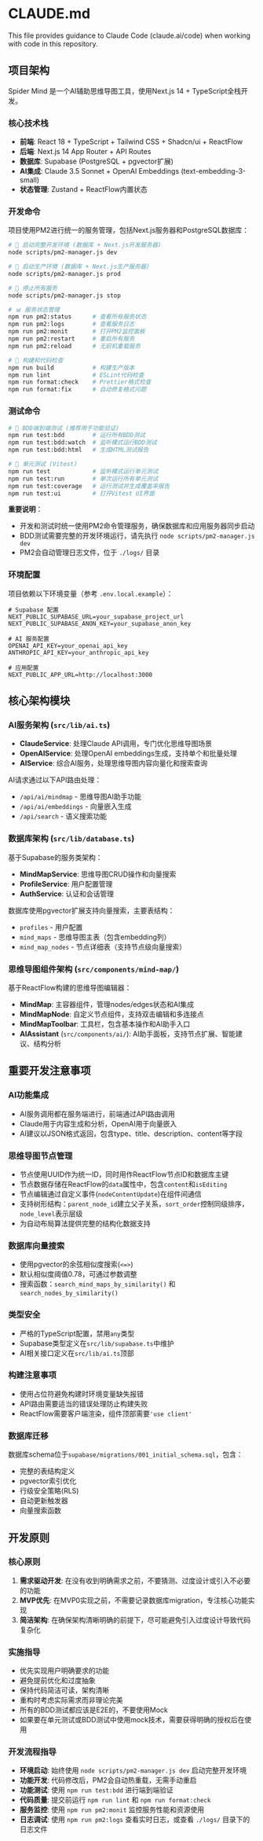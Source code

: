 # CLAUDE.md

This file provides guidance to Claude Code (claude.ai/code) when working with code in this repository.

## 项目架构

Spider Mind 是一个AI辅助思维导图工具，使用Next.js 14 + TypeScript全栈开发。

### 核心技术栈
- **前端**: React 18 + TypeScript + Tailwind CSS + Shadcn/ui + ReactFlow
- **后端**: Next.js 14 App Router + API Routes  
- **数据库**: Supabase (PostgreSQL + pgvector扩展)
- **AI集成**: Claude 3.5 Sonnet + OpenAI Embeddings (text-embedding-3-small)
- **状态管理**: Zustand + ReactFlow内置状态

### 开发命令

项目使用PM2进行统一的服务管理，包括Next.js服务器和PostgreSQL数据库：

```bash
# 🚀 启动完整开发环境 (数据库 + Next.js开发服务器)
node scripts/pm2-manager.js dev

# 🚀 启动生产环境 (数据库 + Next.js生产服务器)  
node scripts/pm2-manager.js prod

# 🛑 停止所有服务
node scripts/pm2-manager.js stop

# 📊 服务状态管理
npm run pm2:status      # 查看所有服务状态
npm run pm2:logs        # 查看服务日志
npm run pm2:monit       # 打开PM2监控面板
npm run pm2:restart     # 重启所有服务
npm run pm2:reload      # 无宕机重载服务

# 🔨 构建和代码检查
npm run build           # 构建生产版本
npm run lint            # ESLint代码检查
npm run format:check    # Prettier格式检查
npm run format:fix      # 自动修复格式问题
```

### 测试命令

```bash
# 🧪 BDD端到端测试 (推荐用于功能验证)
npm run test:bdd        # 运行所有BDD测试
npm run test:bdd:watch  # 监听模式运行BDD测试  
npm run test:bdd:html   # 生成HTML测试报告

# 🔬 单元测试 (Vitest)
npm run test            # 监听模式运行单元测试
npm run test:run        # 单次运行所有单元测试
npm run test:coverage   # 运行测试并生成覆盖率报告
npm run test:ui         # 打开Vitest UI界面
```

**重要说明**：
- 开发和测试时统一使用PM2命令管理服务，确保数据库和应用服务器同步启动
- BDD测试需要完整的开发环境运行，请先执行 `node scripts/pm2-manager.js dev`
- PM2会自动管理日志文件，位于 `./logs/` 目录

### 环境配置

项目依赖以下环境变量（参考 `.env.local.example`）：

```env
# Supabase 配置
NEXT_PUBLIC_SUPABASE_URL=your_supabase_project_url
NEXT_PUBLIC_SUPABASE_ANON_KEY=your_supabase_anon_key

# AI 服务配置
OPENAI_API_KEY=your_openai_api_key  
ANTHROPIC_API_KEY=your_anthropic_api_key

# 应用配置
NEXT_PUBLIC_APP_URL=http://localhost:3000
```

## 核心架构模块

### AI服务架构 (`src/lib/ai.ts`)
- **ClaudeService**: 处理Claude API调用，专门优化思维导图场景
- **OpenAIService**: 处理OpenAI embeddings生成，支持单个和批量处理  
- **AIService**: 综合AI服务，处理思维导图内容向量化和搜索查询

AI请求通过以下API路由处理：
- `/api/ai/mindmap` - 思维导图AI助手功能
- `/api/ai/embeddings` - 向量嵌入生成  
- `/api/search` - 语义搜索功能

### 数据库架构 (`src/lib/database.ts`)
基于Supabase的服务类架构：
- **MindMapService**: 思维导图CRUD操作和向量搜索
- **ProfileService**: 用户配置管理
- **AuthService**: 认证和会话管理

数据库使用pgvector扩展支持向量搜索，主要表结构：
- `profiles` - 用户配置  
- `mind_maps` - 思维导图主表（包含embedding列）
- `mind_map_nodes` - 节点详细表（支持节点级向量搜索）

### 思维导图组件架构 (`src/components/mind-map/`)
基于ReactFlow构建的思维导图编辑器：
- **MindMap**: 主容器组件，管理nodes/edges状态和AI集成
- **MindMapNode**: 自定义节点组件，支持双击编辑和多连接点
- **MindMapToolbar**: 工具栏，包含基本操作和AI助手入口
- **AIAssistant** (`src/components/ai/`): AI助手面板，支持节点扩展、智能建议、结构分析

## 重要开发注意事项

### AI功能集成
- AI服务调用都在服务端进行，前端通过API路由调用
- Claude用于内容生成和分析，OpenAI用于向量嵌入
- AI建议以JSON格式返回，包含type、title、description、content等字段

### 思维导图节点管理
- 节点使用UUID作为统一ID，同时用作ReactFlow节点ID和数据库主键
- 节点数据存储在ReactFlow的`data`属性中，包含`content`和`isEditing`
- 节点编辑通过自定义事件(`nodeContentUpdate`)在组件间通信
- 支持树形结构：`parent_node_id`建立父子关系，`sort_order`控制同级排序，`node_level`表示层级
- 为自动布局算法提供完整的结构化数据支持

### 数据库向量搜索
- 使用pgvector的余弦相似度搜索(`<=>`)
- 默认相似度阈值0.78，可通过参数调整  
- 搜索函数：`search_mind_maps_by_similarity()` 和 `search_nodes_by_similarity()`

### 类型安全
- 严格的TypeScript配置，禁用`any`类型
- Supabase类型定义在`src/lib/supabase.ts`中维护
- AI相关接口定义在`src/lib/ai.ts`顶部

### 构建注意事项
- 使用占位符避免构建时环境变量缺失报错
- API路由需要适当的错误处理防止构建失败
- ReactFlow需要客户端渲染，组件顶部需要`'use client'`

### 数据库迁移
数据库schema位于`supabase/migrations/001_initial_schema.sql`，包含：
- 完整的表结构定义
- pgvector索引优化
- 行级安全策略(RLS)
- 自动更新触发器
- 向量搜索函数

## 开发原则

### 核心原则
1. **需求驱动开发**: 在没有收到明确需求之前，不要猜测、过度设计或引入不必要的功能
2. **MVP优先**: 在MVP0实现之前，不需要记录数据库migration，专注核心功能实现
3. **简洁架构**: 在确保架构清晰明确的前提下，尽可能避免引入过度设计导致代码复杂化

### 实施指导
- 优先实现用户明确要求的功能
- 避免提前优化和过度抽象
- 保持代码简洁可读，架构清晰
- 重构时考虑实际需求而非理论完美
- 所有的BDD测试都应该是E2E的，不要使用Mock
- 如果要在单元测试或BDD测试中使用mock技术，需要获得明确的授权后在使用

### 开发流程指导
- **环境启动**: 始终使用 `node scripts/pm2-manager.js dev` 启动完整开发环境
- **功能开发**: 代码修改后，PM2会自动热重载，无需手动重启
- **功能测试**: 使用 `npm run test:bdd` 进行端到端验证  
- **代码质量**: 提交前运行 `npm run lint` 和 `npm run format:check`
- **服务监控**: 使用 `npm run pm2:monit` 监控服务性能和资源使用
- **日志调试**: 使用 `npm run pm2:logs` 查看实时日志，或查看 `./logs/` 目录下的日志文件
